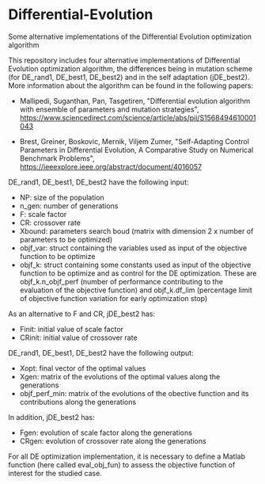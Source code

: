 # Differential-Evolution
Some alternative implementations of the Differential Evolution optimization algorithm

This repository includes four alternative implementations of Differential Evolution optimization algorithm, the differences being in mutation scheme (for DE_rand1, DE_best1, DE_best2) and in the self adaptation (jDE_best2). More information about the algorithm can be found in the following papers:

- Mallipedi, Suganthan, Pan, Tasgetiren, "Differential evolution algorithm with ensemble of parameters and mutation strategies", https://www.sciencedirect.com/science/article/abs/pii/S1568494610001043

- Brest, Greiner, Boskovic, Mernik, Viljem Zumer, "Self-Adapting Control Parameters in Differential Evolution, A Comparative Study on Numerical Benchmark Problems", https://ieeexplore.ieee.org/abstract/document/4016057


DE_rand1, DE_best1, DE_best2 have the following input:
- NP: size of the population
- n_gen: number of generations
- F: scale factor
- CR: crossover rate
- Xbound: parameters search boud (matrix with dimension 2 x number of parameters to be optimized)
- objf_var: struct containing the variables used as input of the objective function to be optimize
- objf_k: struct containing some constants used as input of the objective function to be optimize and as control for the DE optimization. These are objf_k.n_objf_perf (number of performance contributing to the evaluation of the objective function) and objf_k.df_lim (percentage limit of objective function variation for early optimization stop)

As an alternative to F and CR, jDE_best2 has:
- Finit: initial value of scale factor
- CRinit: initial value of crossover rate


DE_rand1, DE_best1, DE_best2 have the following output:
- Xopt: final vector of the optimal values
- Xgen: matrix of the evolutions of the optimal values along the generations
- objf_perf_min: matrix of the evolutions of the obective function and its contributions along the generations

In addition, jDE_best2 has:
- Fgen: evolution of scale factor along the generations
- CRgen: evolution of crossover rate along the generations


For all DE optimization implementation, it is necessary to define a Matlab function (here called eval_obj_fun) to assess the objective function of interest for the studied case.

